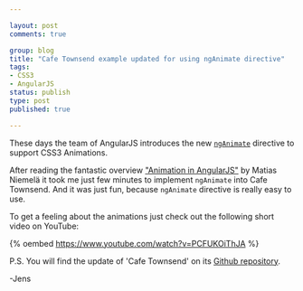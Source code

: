 ```yaml
--- 

layout: post
comments: true

group: blog
title: "Cafe Townsend example updated for using ngAnimate directive"
tags: 
- CSS3
- AngularJS
status: publish
type: post
published: true

---
```


These days the team of AngularJS introduces the new [`ngAnimate`](http://code.angularjs.org/1.1.4/docs/api/ng.directive:ngAnimate) directive to support CSS3 Animations.

After reading the fantastic overview ["Animation in AngularJS"](http://www.yearofmoo.com/2013/04/animation-in-angularjs.html) by Matias Niemelä
it took me just few minutes to implement `ngAnimate` into Cafe Townsend. And it was just fun, because `ngAnimate`
directive is really easy to use.

To get a feeling about the animations just check out the following short video on YouTube:

<!--more-->

{% oembed https://www.youtube.com/watch?v=PCFUKOiThJA %}

P.S. You will find the update of 'Cafe Townsend' on its [Github repository](https://github.com/sectore/CafeTownsend-Angular-Rails).

-Jens
